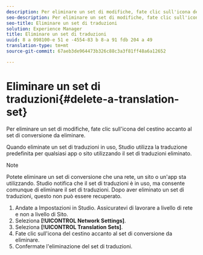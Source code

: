 ```yaml
---
description: Per eliminare un set di modifiche, fate clic sull'icona del cestino accanto al set di conversione da eliminare.
seo-description: Per eliminare un set di modifiche, fate clic sull'icona del cestino accanto al set di conversione da eliminare.
seo-title: Eliminare un set di traduzioni
solution: Experience Manager
title: Eliminare un set di traduzioni
uuid: 8 a 098100-e 51 e -4554-83 b 8-a 91 fdb 204 a 49
translation-type: tm+mt
source-git-commit: 67aeb3de964473b326c88c3a3f81ff48a6a12652

---
```



# Eliminare un set di traduzioni{#delete-a-translation-set}

Per eliminare un set di modifiche, fate clic sull&#39;icona del cestino accanto al set di conversione da eliminare.

Quando eliminate un set di traduzioni in uso, Studio utilizza la traduzione predefinita per qualsiasi app o sito utilizzando il set di traduzioni eliminato.

>[!NOTE]
>
>Potete eliminare un set di conversione che una rete, un sito o un&#39;app sta utilizzando. Studio notifica che il set di traduzioni è in uso, ma consente comunque di eliminare il set di traduzioni. Dopo aver eliminato un set di traduzioni, questo non può essere recuperato.

1. Andate a Impostazioni in Studio. Assicuratevi di lavorare a livello di rete e non a livello di Sito.
1. Seleziona **[!UICONTROL Network Settings]**.
1. Seleziona **[!UICONTROL Translation Sets]**.
1. Fate clic sull&#39;icona del cestino accanto al set di conversione da eliminare.
1. Confermate l&#39;eliminazione del set di traduzioni.

